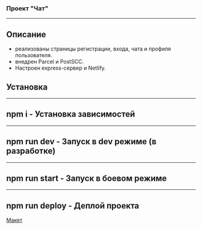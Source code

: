 ### Проект "Чат"
---

## Описание

- реализованы страницы регистрации, входа, чата и профиля пользователя.
- внедрен Parcel и PostSCC.
- Настроен express-сервер и Netlify.

## Установка
---
npm i - Установка зависимостей
---
--- 
npm run dev - Запуск в dev режиме (в разработке)
---
---
npm run start - Запуск в боевом режиме
---
---
npm run deploy - Деплой проекта
---


[Макет](https://www.figma.com/file/24EUnEHGEDNLdOcxg7ULwV/Chat?node-id=0%3A1)

